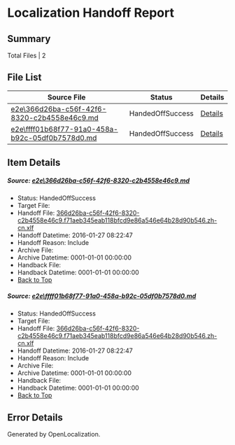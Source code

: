 # <a name='report-top'></a> Localization Handoff Report

## Summary
 Total Files | 2

## File List
 Source File | Status | Details 
 ----------- | ------ | ------- 
 [e2e\366d26ba-c56f-42f6-8320-c2b4558e46c9.md](https://github.com/OpenLocalizationTest/oltest/blob/c0784e9490e0140efd69af21fc2ff436f8381743/e2e/366d26ba-c56f-42f6-8320-c2b4558e46c9.md) | HandedOffSuccess | [Details](#2a1a81301bdf7bed2742f3c494e8f9ae2d157b731)
 [e2e\ffff01b68f77-91a0-458a-b92c-05df0b7578d0.md](https://github.com/OpenLocalizationTest/oltest/blob/c0784e9490e0140efd69af21fc2ff436f8381743/e2e/ffff01b68f77-91a0-458a-b92c-05df0b7578d0.md) | HandedOffSuccess | [Details](#2a1a81301bdf7bed2742f3c494e8f9ae2d157b732)

## Item Details
##### <a name='2a1a81301bdf7bed2742f3c494e8f9ae2d157b731'></a> Source: [e2e\366d26ba-c56f-42f6-8320-c2b4558e46c9.md](https://github.com/OpenLocalizationTest/oltest/blob/c0784e9490e0140efd69af21fc2ff436f8381743/e2e/366d26ba-c56f-42f6-8320-c2b4558e46c9.md)
* Status: HandedOffSuccess
* Target File: 
* Handoff File: [366d26ba-c56f-42f6-8320-c2b4558e46c9.f71aeb345eab118bfcd9e86a546e64b28d90b546.zh-cn.xlf](https://github.com/OpenLocalizationTestOrg/olhandoff/blob/28584ae316d71ee8f2ba6d5f92881c7ee21e42c2/ol-handoff/OpenLocalizationTestOrg/oltest.zh-cn/tianzh/366d26ba-c56f-42f6-8320-c2b4558e46c9.f71aeb345eab118bfcd9e86a546e64b28d90b546.zh-cn.xlf)
* Handoff Datetime: 2016-01-27 08:22:47
* Handoff Reason: Include
* Archive File: 
* Archive Datetime: 0001-01-01 00:00:00
* Handback File: 
* Handback Datetime: 0001-01-01 00:00:00
* [Back to Top](#report-top)

##### <a name='2a1a81301bdf7bed2742f3c494e8f9ae2d157b732'></a> Source: [e2e\ffff01b68f77-91a0-458a-b92c-05df0b7578d0.md](https://github.com/OpenLocalizationTest/oltest/blob/c0784e9490e0140efd69af21fc2ff436f8381743/e2e/ffff01b68f77-91a0-458a-b92c-05df0b7578d0.md)
* Status: HandedOffSuccess
* Target File: 
* Handoff File: [366d26ba-c56f-42f6-8320-c2b4558e46c9.f71aeb345eab118bfcd9e86a546e64b28d90b546.zh-cn.xlf](https://github.com/OpenLocalizationTestOrg/olhandoff/blob/28584ae316d71ee8f2ba6d5f92881c7ee21e42c2/ol-handoff/OpenLocalizationTestOrg/oltest.zh-cn/tianzh/366d26ba-c56f-42f6-8320-c2b4558e46c9.f71aeb345eab118bfcd9e86a546e64b28d90b546.zh-cn.xlf)
* Handoff Datetime: 2016-01-27 08:22:47
* Handoff Reason: Include
* Archive File: 
* Archive Datetime: 0001-01-01 00:00:00
* Handback File: 
* Handback Datetime: 0001-01-01 00:00:00
* [Back to Top](#report-top)


## Error Details

Generated by OpenLocalization.
